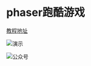 # phaser跑酷游戏


[教程地址](https://www.jianshu.com/p/3eb1ee5ed0b7)

![演示](http://upload-images.jianshu.io/upload_images/9984013-cc7ef4fa3732b679.gif?imageMogr2/auto-orient/strip%7CimageView2/2/w/1240)

![公众号](http://upload-images.jianshu.io/upload_images/9984013-b20ad68203c851af.png?imageMogr2/auto-orient/strip%7CimageView2/2/w/1240)